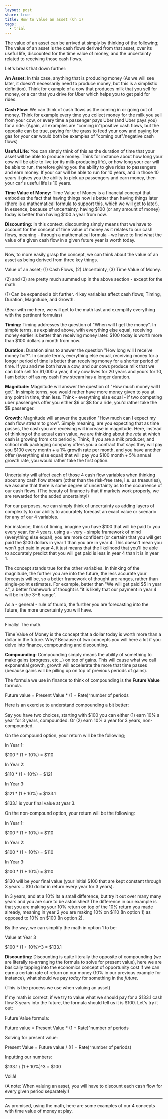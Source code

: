 ```yaml
---
layout: post
share: true
title: How to value an asset (Ch 1)
tags:
  - trial
---
```


The value of an asset can be arrived at simply by thinking of the following; The value of an asset is the cash flows derived from that asset, over its useful life, discounted for the time value of money, and the uncertainty related to receiving those cash flows. 

Let's break that down further: 

**An Asset:** In this case, anything that is producing money (As we will see later, it doesn't necessarily need to produce money, but this is a simplistic definition). Think for example of a cow that produces milk that you sell for money, or a car that you drive for Uber which helps you to get paid for rides.

**Cash Flow:** We can think of cash flows as the coming in or going out of money. Think for example every time you collect money for the milk you sell from your cow, or every time a passenger pays Uber (and Uber pays you) for a ride. (Again, all examples are "coming in"/positive cash flows, but the opposite can be true, paying for the grass to feed your cow and paying for gas for your car would both be examples of "coming out"/negative cash flows)

**Useful Life:** You can simply think of this as the duration of time that your asset will be able to produce money. Think for instance about how long your cow will be able to live (or its milk-producing life), or how long your car will be able to run, therefore giving you the ability to give rides to passengers and earn money. If your car will be able to run for 10 years, and in those 10 years it gives you the ability to pick up passengers and earn money, then your car's useful life is 10 years.

**Time Value of Money:** Time Value of Money is a financial concept that embodies the fact that having things now is better than having things later (there is a mathematical formula to support this, which we will get to later). In essence, because of uncertainty, having $100 (or any amount of money) today is better than having $100 a year from now. 

**Discounting:** In this context, discounting simply means that we have to account for the concept of time value of money as it relates to our cash flows, meaning - through a mathematical formula - we have to find what the value of a given cash flow in a given future year is worth today. 

---

Now, to more easily grasp the concept, we can think about the value of an asset as being derived from three key things. 

Value of an asset; (1) Cash Flows, (2) Uncertainty, (3) Time Value of Money. 

(2) and (3) are pretty much summed up in the above section - except for the math. 

(1) Can be expanded a bit further. 4 key variables affect cash flows; Timing, Duration, Magnitude, and Growth. 

(Bear with me here, we will get to the math last and exemplify everything with the pertinent formulas)

**Timing:** Timing addresses the question of "When will I get the money". In simple terms, as explained above, with everything else equal, receiving money earlier is better than receiving money later. $100 today is worth more than $100 dollars a month from now.

**Duration:** Duration aims to answer the question "How long will I receive money for?". In simple terms, everything else equal, receiving money for a longer period of time is better than receiving money for a shorter period of time. If you and me both have a cow, and our cows produce milk that we can both sell for $1,000 a year, if my cow lives for 20 years and yours for 10, I am better off as my cash flow stream has a longer duration. 

**Magnitude:** Magnitude will answer the question of "How much money will I get". In simple terms, you would rather have more money given to you at any point in time, than less. Think - everything else equal - if two competing uber passengers offer you either $6 or $8 for a ride, you'd rather take the $8 passenger. 

**Growth:** Magnitude will answer the question "How much can I expect my cash flow stream to grow". Simply meaning, are you expecting that as time passes, the cash you are receiving will increase in magnitude. Here, instead of thinking of the actual cash value, we are thinking about the *rate* at which cash is growing from x to period y. Think, if you are a milk producer, and school milk packaging company offers you a contract that says they will pay you $100 every month + a 1% growth rate per month, and you have another offer (everything else equal) that will pay you $100 month + 5% annual growth rate, you would rather take the first option. 

---

Uncertainty will affect each of those 4 cash flow variables when thinking about any cash flow stream (other than the risk-free rate, i.e. us treasuries), we assume that there is some degree of uncertainty as to the occurrence of our cash flows. (The beauty of finance is that if markets work properly, we are rewarded for the added uncertainty!)

For our purposes, we can simply think of uncertainty as adding layers of complexity to our ability to accurately forecast an exact value or scenario for any of our 4 variables. 

For instance, think of timing, imagine you have $100 that will be paid to you every year, for 4 years, using a - very - simple framework of mind (everything else equal), you are more confident (or certain) that you will get paid the $100 dollars in year 1 than you are in year 4. This doesn't mean you won't get paid in year 4, it just means that the likelihood that you'll be able to accurately predict that you will get paid is less in year 4 than it is in year 1. 

The concept stands true for the other variables. In thinking of the magnitude, the further you are into the future, the less accurate your forecasts will be, so a better framework of thought are ranges, rather than single-point estimates. For example, better than "We will get paid $5 in year 4", a better framework of thought is "it is likely that our payment in year 4 will be in the $3-$6 range". 

As a - general - rule of thumb, the further you are forecasting into the future, the more uncertainty you will have. 

---

Finally! The math. 

Time Value of Money is the concept that a dollar today is worth more than a dollar in the future. Why? Because of two concepts you will here a lot if you delve into finance, compounding and discounting. 

**Compounding:** Compounding simply means the ability of something to make gains (progress, etc...) on top of gains. This will cause what we call exponential growth, growth will accelerate the more that time passes (because gains will be pilling up on top of previous periods of gains). 

The formula we use in finance to think of compounding is the **Future Value** formula. 

Future value = Present Value * (1 + Rate)^number of periods

Here is an exercise to understand compounding a bit better: 

Say you have two choices, starting with $100 you can either (1) earn 10% a year for 3 years, compounded. Or (2) earn 10% a year for 3 years, non-compounded. 

On the compound option, your return will be the following; 

In Year 1: 

$100 * (1 + 10%) = $110 

In Year 2: 

$110 * (1 + 10%) = $121

In Year 3: 

$121 * (1 + 10%) = $133.1

$133.1 is your final value at year 3.

On the non-compound option, your return will be the following:

In Year 1: 

$100 * (1 + 10%) = $110 

In Year 2: 

$100 * (1 + 10%) = $110 

In Year 3: 

$100 * (1 + 10%) = $110 

$130 will be your final value (your initial $100 that are kept constant through 3 years + $10 dollar in return every year for 3 years). 

In 3 years, and at a 10% its a small difference, but try it out over many many years and you are sure to be astonished! The difference in our example is that you are making your 10% return on top of the 10% return you made already, meaning in year 2 you are making 10% on $110 (In option 1) as opposed to 10% on $100 (In option 2). 

By the way, we can simplify the math in option 1 to be: 

Value at Year 3

$100 * (1 + 10%)^3 = $133.1

**Discounting:** Discounting is quite literally the opposite of compounding (we are literally re-arranging the formula to solve for present value), here we are basically tapping into the economics concept of opportunity cost if we can earn a certain rate of return on our money (10% in our previous example for instance), what should we pay *today* for something in the *future*. 

(This is the process we use when valuing an asset)

If my math is correct, if we try to value what we should pay for a $133.1 cash flow 3 years into the future, the formula should tell us it is $100. Let's try it out: 

Future Value formula: 

Future value = Present Value * (1 + Rate)^number of periods

Solving for present value: 

Present Value = Future value /  ((1 + Rate)^number of periods)

Inputting our numbers: 

$133.1 / (1 + 10%)^3 = $100 

Voilà!

(A note: When valuing an asset, you will have to discount each cash flow for every given period separately!)

---

As promised, using the math, here are some examples of our 4 concepts with time value of money at play. 



